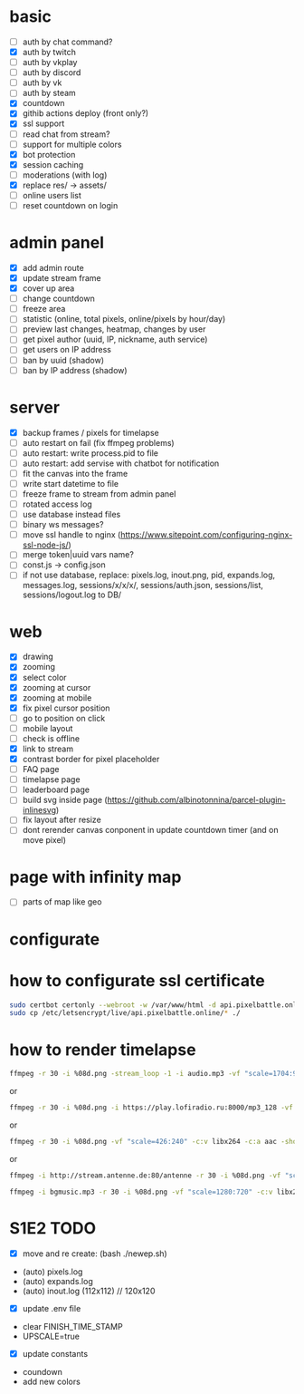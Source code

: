 # basic

- [ ] auth by chat command?
- [x] auth by twitch
- [ ] auth by vkplay
- [ ] auth by discord
- [ ] auth by vk
- [ ] auth by steam
- [x] countdown
- [x] githib actions deploy (front only?)
- [x] ssl support
- [ ] read chat from stream?
- [ ] support for multiple colors
- [x] bot protection
- [x] session caching
- [ ] moderations (with log)
- [x] replace res/ -> assets/
- [ ] online users list
- [ ] reset countdown on login

# admin panel

- [x] add admin route
- [x] update stream frame
- [x] cover up area
- [ ] change countdown
- [ ] freeze area
- [ ] statistic (online, total pixels, online/pixels by hour/day)
- [ ] preview last changes, heatmap, changes by user
- [ ] get pixel author (uuid, IP, nickname, auth service)
- [ ] get users on IP address
- [ ] ban by uuid (shadow)
- [ ] ban by IP address (shadow)

# server

- [x] backup frames / pixels for timelapse
- [ ] auto restart on fail (fix ffmpeg problems)
- [ ] auto restart: write process.pid to file
- [ ] auto restart: add servise with chatbot for notification
- [ ] fit the canvas into the frame
- [ ] write start datetime to file
- [ ] freeze frame to stream from admin panel
- [ ] rotated access log
- [ ] use database instead files
- [ ] binary ws messages?
- [ ] move ssl handle to nginx (https://www.sitepoint.com/configuring-nginx-ssl-node-js/)
- [ ] merge token|uuid vars name?
- [ ] const.js -> config.json
- [ ] if not use database, replace: pixels.log, inout.png, pid, expands.log, messages.log, sessions/x/x/x/, sessions/auth.json, sessions/list, sessions/logout.log to DB/

# web
- [x] drawing
- [x] zooming
- [x] select color
- [x] zooming at cursor
- [x] zooming at mobile
- [x] fix pixel cursor position
- [ ] go to position on click
- [ ] mobile layout
- [ ] check is offline
- [x] link to stream
- [x] contrast border for pixel placeholder
- [ ] FAQ page
- [ ] timelapse page
- [ ] leaderboard page
- [ ] build svg inside page (https://github.com/albinotonnina/parcel-plugin-inlinesvg)
- [ ] fix layout after resize
- [ ] dont rerender canvas conponent in update countdown timer (and on move pixel)

# page with infinity map
 - [ ] parts of map like geo

# configurate

# how to configurate ssl certificate
```bash
sudo certbot certonly --webroot -w /var/www/html -d api.pixelbattle.online
sudo cp /etc/letsencrypt/live/api.pixelbattle.online/* ./
```

# how to render timelapse
```bash
ffmpeg -r 30 -i %08d.png -stream_loop -1 -i audio.mp3 -vf "scale=1704:960" -c:v libx264 -c:a aac -shortest output.mp4
```
or
```bash
ffmpeg -r 30 -i %08d.png -i https://play.lofiradio.ru:8000/mp3_128 -vf "scale=1704:960" -c:v libx264 -c:a aac -shortest output.mp4
```
or
```bash
ffmpeg -r 30 -i %08d.png -vf "scale=426:240" -c:v libx264 -c:a aac -shortest output.mp4
```
or
```bash
ffmpeg -i http://stream.antenne.de:80/antenne -r 30 -i %08d.png -vf "scale=1920:1080" -c:v libx264 -c:a aac -shortest output.mp4
```

```bash
ffmpeg -i bgmusic.mp3 -r 30 -i %08d.png -vf "scale=1280:720" -c:v libx264 -c:a aac -shortest output.mp4
```


# S1E2 TODO

- [x] move and re create: (bash ./newep.sh)
- (auto) pixels.log
- (auto) expands.log
- (auto) inout.log (112x112) // 120x120

- [x] update .env file
- clear FINISH_TIME_STAMP
- UPSCALE=true

- [x] update constants
- coundown
- add new colors
